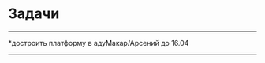 # Задачи
--------------------------------------
*достроить платформу в адуМакар/Арсений до 16.04

--------------------------------------
